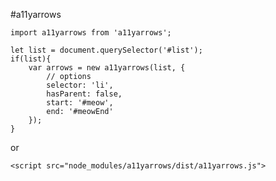 #a11yarrows

```
import a11yarrows from 'a11yarrows';

let list = document.querySelector('#list');
if(list){
	var arrows = new a11yarrows(list, {
		// options
		selector: 'li',
		hasParent: false,
		start: '#meow',
		end: '#meowEnd'
	});
}
```

or

`<script src="node_modules/a11yarrows/dist/a11yarrows.js">`
